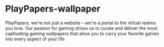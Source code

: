# PlayPapers-wallpaper
 PlayPapers, we're not just a website – we're a portal to the virtual realms you love. Our passion for gaming drives us to curate and deliver the most captivating gaming wallpapers that allow you to carry your favorite games into every aspect of your life
